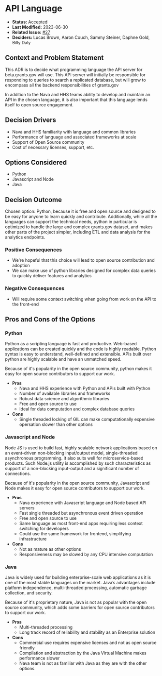# API Language

- **Status:** Accepted 
- **Last Modified:** 2023-06-30
- **Related Issue:** [#27](https://github.com/HHS/grants-api/issues/27) 
- **Deciders:** Lucas Brown, Aaron Couch, Sammy Steiner, Daphne Gold, Billy Daly

## Context and Problem Statement

This ADR is to decide what programming language the API server for beta.grants.gov will use. This API server will initially be responsible for responding to queries to search a replicated database, but will grow to encompass all the backend responsibilities of grants.gov

In addition to the Nava and HHS teams ability to develop and maintain an API in the chosen language, it is also important that this language lends itself to open source engagement.

## Decision Drivers <!-- RECOMMENDED -->

- Nava and HHS familiarity with language and common libraries
- Performance of language and associated frameworks at scale
- Support of Open Source community
- Cost of necessary licenses, support, etc.

## Options Considered

- Python
- Javascript and Node
- Java


## Decision Outcome <!-- REQUIRED -->
Chosen option: Python, because it is free and open source and designed to be easy for anyone to learn quickly and contribute. Additionally, while all the languages can support the technical needs, python in particular is optimized to handle the large and complex grants.gov dataset, and makes other parts of the project simpler, including ETL and data analysis for the analytics endpoints. 

### Positive Consequences <!-- OPTIONAL -->
- We're hopeful that this choice will lead to open source contribution and adoption
- We can make use of python libraries designed for complex data queries to quickly deliver features and analytics

### Negative Consequences <!-- OPTIONAL -->
- Will require some context switching when going from work on the API to the front-end


## Pros and Cons of the Options <!-- OPTIONAL -->


### Python

Python as a scripting language is fast and productive. Web-based applications can be created quickly and the code is highly readable. Python syntax is easy to understand, well-defined and extensible. APIs built over python are highly scalable and have an unmatched speed.

Because of it's popularity in the open source community, python makes it easy for open source contributors to support our work. 

- **Pros**
  - Nava and HHS experience with Python and APIs built with Python
  - Number of available libraries and frameworks
  - Robust data science and algorithmic libraries
  - Free and open source to use
  - Ideal for data computation and complex database queries
- **Cons**
  - Single threaded locking of GIL can make computationally expensive opersation slower than other options


### Javascript and Node

Node JS is used to build fast, highly scalable network applications based on an event-driven non-blocking input/output model, single-threaded asynchronous programming. It also suits well for microservice-based products. Such Node.js utility is accomplished by such characteristics as support of a non-blocking input-output and a significant number of connections.

Because of it's popularity in the open source community, Javascript and Node makes it easy for open source contributors to support our work.

- **Pros**
  - Nava experience with Javascript language and Node based API servers
  - Fast single threaded but asynchronous event driven operation
  - Free and open source to use
  - Same language as most front-end apps requiring less context switching for developers
  - Could use the same framework for frontend, simplifying infrastructure
- **Cons**
  - Not as mature as other options
  - Responsiveness may be slowed by any CPU intensive computation


### Java

Java is widely used for building enterprise-scale web applications as it is one of the most stable languages on the market. Java’s advantages include platform independence, multi-threaded processing, automatic garbage collection, and security.

Because of it's proprietary nature, Java is not as popular with the open source community, which adds some barriers for open source contributors to support our work.

- **Pros**
  - Multi-threaded processing
  - Long track record of reliability and stability as an Enterprise solution
- **Cons**
  - Commercial use requires expensive licenses and not as open source friendly
  - Compilation and abstraction by the Java Virtual Machine makes performance slower
  - Nava team is not as familiar with Java as they are with the other options


<!--
## Links 

- [{Link name}](link to external resource)
- ...
-->